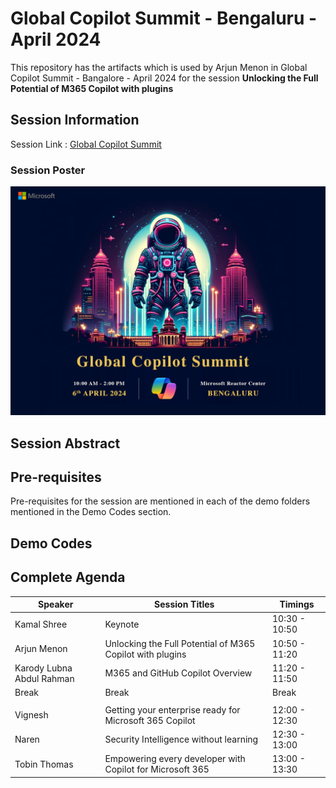 # Global Copilot Summit - Bengaluru - April 2024

This repository has the artifacts which is used by Arjun Menon in Global Copilot Summit - Bangalore - April 2024 for the session **Unlocking the Full Potential of M365 Copilot with plugins**

## Session Information

Session Link : [Global Copilot Summit](https://www.meetup.com/microsoft-reactor-bengaluru/events/300066018/)

### Session Poster

![Session Poster](<assets/M365 Copilot Summit - Bengaluru.png>)

## Session Abstract

## Pre-requisites

Pre-requisites for the session are mentioned in each of the demo folders mentioned in the Demo Codes section.

## Demo Codes

## Complete Agenda

| Speaker | Session Titles | Timings |
| ------- | -------------- | ------- |
| Kamal Shree | Keynote | 10:30 - 10:50 |
| Arjun Menon | Unlocking the Full Potential of M365 Copilot with plugins | 10:50 - 11:20 |
| Karody Lubna Abdul Rahman | M365 and GitHub Copilot Overview | 11:20 - 11:50 |
| Break | Break | Break |
| | | |
| Vignesh | Getting your enterprise ready for Microsoft 365 Copilot | 12:00 - 12:30 |
| Naren | Security Intelligence without learning | 12:30 - 13:00 |
| Tobin Thomas | Empowering every developer with Copilot for Microsoft 365 | 13:00 - 13:30 |
